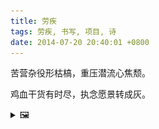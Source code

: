 ```yaml
---
title: 劳疾
tags: 劳疾, 书写, 项目, 诗
date: 2014-07-20 20:40:01 +0800
---
```



苦营杂役形枯槁，重压潜流心焦颓。

鸡血干货有时尽，执念愿景转成灰。

<details><summary>🖼️</summary>

![](/writings/images/2014-07-20-20-40-lao-ji.JPG)

</details>
